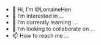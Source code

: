 - 👋 Hi, I’m @LorraineHen
- 👀 I’m interested in ...
- 🌱 I’m currently learning ...
- 💞️ I’m looking to collaborate on ...
- 📫 How to reach me ...

<!---
LorraineHen/LorraineHen is a ✨ special ✨ repository because its `README.md` (this file) appears on your GitHub profile.
You can click the Preview link to take a look at your changes.
--->
